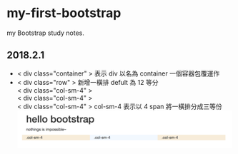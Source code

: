 # my-first-bootstrap
my Bootstrap study notes.

## 2018.2.1
- < div class="container" > 表示 div 以名為 container 一個容器包覆運作    
- < div class="row" > 新增一橫排 defult 為 12 等分    
    < div class="col-sm-4" >     
    < div class="col-sm-4" >    
    < div class="col-sm-4" > col-sm-4 表示以 4 span 將一橫排分成三等份    
![](https://github.com/MavisYang2018/my-first-bootstrap/blob/master/img/col-sm-4.png)
